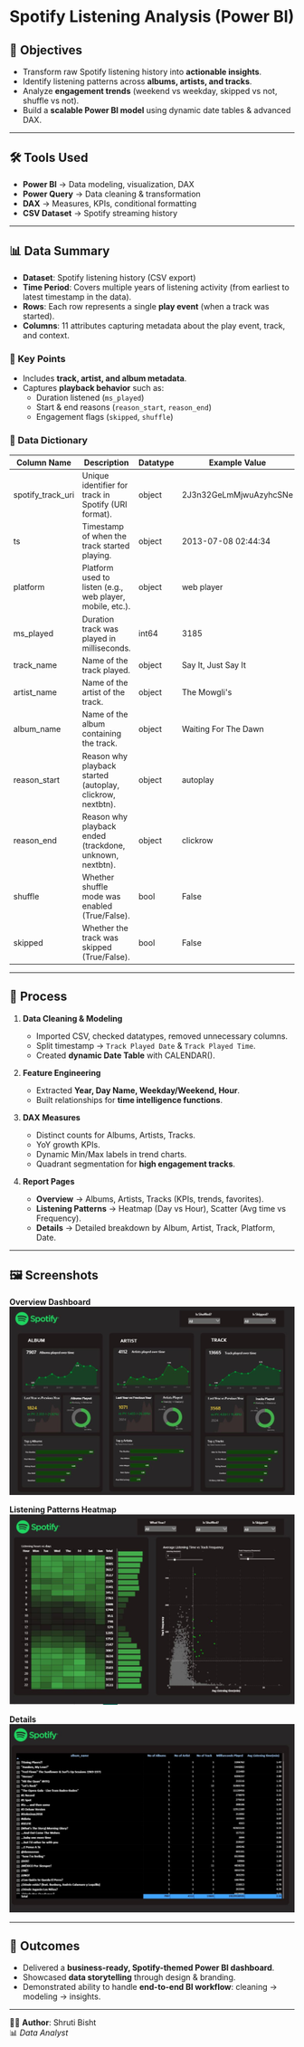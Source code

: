 # Spotify Listening Analysis (Power BI)

## 📌 Objectives
- Transform raw Spotify listening history into **actionable insights**.  
- Identify listening patterns across **albums, artists, and tracks**.  
- Analyze **engagement trends** (weekend vs weekday, skipped vs not, shuffle vs not).  
- Build a **scalable Power BI model** using dynamic date tables & advanced DAX.  

---

## 🛠️ Tools Used
- **Power BI** → Data modeling, visualization, DAX  
- **Power Query** → Data cleaning & transformation  
- **DAX** → Measures, KPIs, conditional formatting  
- **CSV Dataset** → Spotify streaming history  

---

## 📊 Data Summary  

- **Dataset**: Spotify listening history (CSV export)  
- **Time Period**: Covers multiple years of listening activity (from earliest to latest timestamp in the data).  
- **Rows**: Each row represents a single **play event** (when a track was started).  
- **Columns**: 11 attributes capturing metadata about the play event, track, and context.  

### 🔑 Key Points  
- Includes **track, artist, and album metadata**.  
- Captures **playback behavior** such as:  
  - Duration listened (`ms_played`)  
  - Start & end reasons (`reason_start`, `reason_end`)  
  - Engagement flags (`skipped`, `shuffle`)
### 📑 Data Dictionary 

| Column Name        | Description                                                | Datatype | Example Value                               |
|--------------------|------------------------------------------------------------|----------|---------------------------------------------|
| spotify_track_uri  | Unique identifier for track in Spotify (URI format).       | object   | 2J3n32GeLmMjwuAzyhcSNe                      |
| ts                 | Timestamp of when the track started playing.               | object   | 2013-07-08 02:44:34                         |
| platform           | Platform used to listen (e.g., web player, mobile, etc.).  | object   | web player                                  |
| ms_played          | Duration track was played in milliseconds.                 | int64    | 3185                                        |
| track_name         | Name of the track played.                                  | object   | Say It, Just Say It                         |
| artist_name        | Name of the artist of the track.                           | object   | The Mowgli's                                |
| album_name         | Name of the album containing the track.                    | object   | Waiting For The Dawn                        |
| reason_start       | Reason why playback started (autoplay, clickrow, nextbtn). | object   | autoplay                                    |
| reason_end         | Reason why playback ended (trackdone, unknown, nextbtn).   | object   | clickrow                                    |
| shuffle            | Whether shuffle mode was enabled (True/False).             | bool     | False                                       |
| skipped            | Whether the track was skipped (True/False).                | bool     | False                                       |


---
## 🔄 Process
1. **Data Cleaning & Modeling**
   - Imported CSV, checked datatypes, removed unnecessary columns.  
   - Split timestamp → `Track Played Date` & `Track Played Time`.  
   - Created **dynamic Date Table** with CALENDAR().  

2. **Feature Engineering**
   - Extracted **Year, Day Name, Weekday/Weekend, Hour**.  
   - Built relationships for **time intelligence functions**.  

3. **DAX Measures**
   - Distinct counts for Albums, Artists, Tracks.  
   - YoY growth KPIs.  
   - Dynamic Min/Max labels in trend charts.  
   - Quadrant segmentation for **high engagement tracks**.  

4. **Report Pages**
   - **Overview** → Albums, Artists, Tracks (KPIs, trends, favorites).  
   - **Listening Patterns** → Heatmap (Day vs Hour), Scatter (Avg time vs Frequency).  
   - **Details** → Detailed breakdown by Album, Artist, Track, Platform, Date.    

---

## 🖼️ Screenshots  

**Overview Dashboard**
![](https://github.com/ShrutiBisht30/Spotify-Listening-Analysis-Power-BI-/blob/main/images/Overview.JPG?raw=true)

**Listening Patterns Heatmap**
![](https://github.com/ShrutiBisht30/Spotify-Listening-Analysis-Power-BI-/blob/main/images/Listening%20Pattern.JPG?raw=true)

**Details**
![](https://github.com/ShrutiBisht30/Spotify-Listening-Analysis-Power-BI-/blob/main/images/Details.JPG?raw=true)

---

## 🚀 Outcomes
- Delivered a **business-ready, Spotify-themed Power BI dashboard**.  
- Showcased **data storytelling** through design & branding.  
- Demonstrated ability to handle **end-to-end BI workflow**: cleaning → modeling → insights.  

---

👩‍💻 **Author**: Shruti Bisht  
📊 *Data Analyst*  
